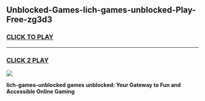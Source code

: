 
## Unblocked-Games-lich-games-unblocked-Play-Free-zg3d3
<h3>
<a href="https://premium76.site?title=lich-games-unblocked&ref=10A">CLICK TO PLAY</a></h3>
<hr>

<h3>
<a href="https://premium76.site?title=lich-games-unblocked&ref=10A">CLICK 2 PLAY</a>
  
</h3>

<a href="https://premium76.site?title=lich-games-unblocked&ref=10A"><img src="https://clearcache.store/games.png"></a>


**lich-games-unblocked games unblocked: Your Gateway to Fun and Accessible Online Gaming**
